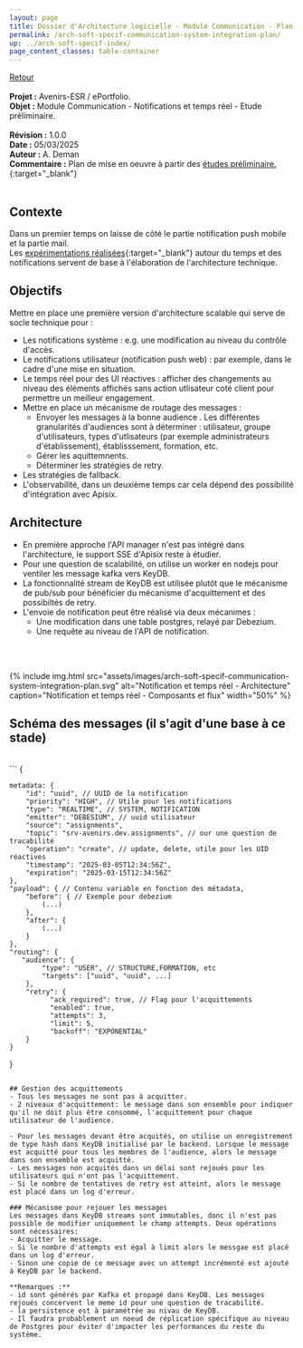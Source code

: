 ```yaml
---
layout: page
title: Dossier d'Architecture logicielle - Module Communication - Plan de mise en oeuvre
permalink: /arch-soft-specif-communication-system-integration-plan/
up: ../arch-soft-specif-index/
page_content_classes: table-container
---
```

[Retour](arch-soft-specif-communication.markdown)<br/>
<br/>
**Projet :** Avenirs-ESR / ePortfolio. <br/>
**Objet :** Module Communication - Notifications et temps réel - Etude préliminaire.<br/>
<br/>
**Révision :** 1.0.0<br/>
**Date :** 05/03/2025<br/>
**Auteur :** A. Deman<br/>
**Commentaire :** Plan de mise en oeuvre à partir des [études préliminaire.](../arch-soft-specif-communication-communication-preliminary-study.markdown){:target="_blank"}<br/>
<br/>

## Contexte
Dans un premier temps on laisse de côté le partie notification push mobile et la partie mail.<br/>
Les [expérimentations réalisées](../arch-soft-specif-communication-communication-preliminary-study.markdown){:target="_blank"} autour du temps et des notifications servent de base à l'élaboration de l'architecture technique.

## Objectifs 
Mettre en place une première version d'architecture scalable qui serve de socle technique pour :
- Les notifications système : e.g. une modification au niveau du contrôle d'accès.
- Le notifications utilisateur (notification push web) : par exemple, dans le cadre d'une mise en situation.
- Le temps réel pour des UI réactives : afficher des changements au niveau des éléments affichés sans action utlisateur coté client pour permettre un meilleur engagement.
- Mettre en place un mécanisme de routage des messages :
    - Envoyer les messages à la bonne audience . Les différentes granularités d'audiences sont à déterminer : utilisateur, groupe d'utilisateurs, types d'utlisateurs (par exemple administrateurs d'établissement), établisssement, formation, etc.
    - Gérer les aquittemnents.
    - Déterminer les stratégies de retry.
- Les stratégies de fallback.
- L'observabilité, dans un deuxième temps car cela dépend des possibilité d'intégration avec Apisix.


## Architecture
- En première approche l'API manager n'est pas intégré dans l'architecture, le support SSE d'Apisix reste à étudier.
- Pour une question de scalabilité, on utilise un worker en nodejs pour ventiler les message kafka vers KeyDB.
- La fonctionnalité stream de KeyDB est utilisée plutôt que le mécanisme de pub/sub pour bénéficier du mécanisme d'acquittement et des possibiltés de retry.
- L'envoie de notification peut être réalisé via deux mécanimes :
    - Une modification dans une table postgres, relayé par Debezium.
    - Une requête au niveau de l'API de notification.

<br/><br/>

{% include img.html
        src="assets/images/arch-soft-specif-communication-system-integration-plan.svg"
        alt="Notification et temps réel - Architecture"
        caption="Notification et temps réel - Composants et flux"
        width="50%"
%}
<br/>
## Schéma des messages (il s'agit d'une base à ce stade)
<br/>
``` 
{

    metadata: {
        "id": "uuid", // UUID de la notification
        "priority": "HIGH", // Utile pour les notifications
        "type": "REALTIME", // SYSTEM, NOTIFICATION 
        "emitter": "DEBESIUM", // uuid utilisateur
        "source": "assignments",
        "topic": "srv-avenirs.dev.assignments", // our une question de tracabilité
        "operation": "create", // update, delete, utile pour les UID réactives
        "timestamp": "2025-03-05T12:34:56Z",
        "expiration": "2025-03-15T12:34:56Z"
    },
    "payload": { // Contenu variable en fonction des métadata,
        "before": { // Exemple pour debezium
            (...)
        },
        "after": {
            (...)
        }
    },
    "routing": {
       "audience": {
            "type": "USER", // STRUCTURE,FORMATION, etc
            "targets": ["uuid", "uuid", ...]
        },
        "retry": {
              "ack_required": true, // Flag pour l'acquittements
              "enabled": true,
              "attempts": 3,
              "limit": 5,
              "backoff": "EXPONENTIAL"
        }
    }
}
``` 

## Gestion des acquittements
- Tous les messages ne sont pas à acquitter.
- 2 niveaux d'acquittement: le message dans son ensemble pour indiquer qu'il ne doit plus être consommé, l'acquittement pour chaque utilisateur de l'audience.

- Pour les messages devant être acquités, on utilise un enregistrement de type hash dans KeyDB initialisé par le backend. Lorsque le message est acquitté pour tous les membres de l'audience, alors le message dans son ensemble est acquitté.
- Les messages non acquités dans un délai sont rejoués pour les utilisateurs qui n'ont pas l'acquittement.
- Si le nombre de tentatives de retry est atteint, alors le message est placé dans un log d'erreur.

### Mécanisme pour rejouer les messages
Les messages dans KeyDB streams sont immutables, donc il n'est pas possible de modifier uniquement le champ attempts. Deux opérations sont nécessaires:
- Acquitter le message.
- Si le nombre d'attempts est égal à limit alors le messgae est placé dans un log d'erreur.
- Sinon une copie de ce message avec un attempt incrémenté est ajouté à KeyDB par le backend.

**Remarques :** 
- id sont générés par Kafka et propagé dans KeyDB. Les messages rejoués concervent le meme id pour une question de tracabilité. 
- la persistence est à paramétrée au nivau de KeyDB.
- Il faudra probablement un noeud de réplication spécifique au niveau de Postgres pour éviter d'impacter les performances du reste du système.